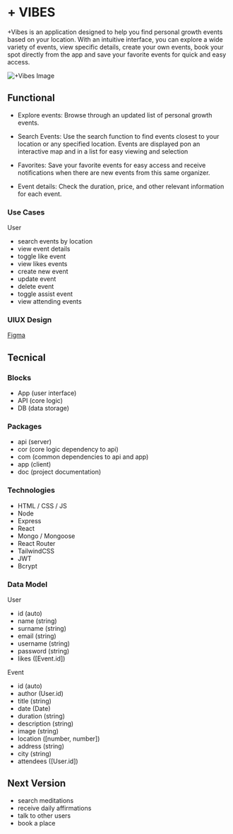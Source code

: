 # + VIBES

+Vibes is an application designed to help you find personal growth events based on your location. With an intuitive interface, you can explore a wide variety of events, view specific details, create your own events, book your spot directly from the app and  save your favorite events for quick and easy access.

![+Vibes Image](https://media.giphy.com/media/kI0mZhnqikAgg/giphy.gif?cid=ecf05e47rxe3uubfpsio4br6jcqh7gzt10llwhpglt3ppek3&ep=v1_gifs_search&rid=giphy.gif&ct=g)

## Functional

- Explore events: Browse through an updated list of personal growth events.

- Search Events: Use the search function to find events closest to your location or any specified location. Events are displayed pon an interactive map and in a list for easy viewing and selection

- Favorites: Save your favorite events for easy access and receive notifications when there are new events from this same organizer.

- Event details: Check the duration, price, and other relevant information for each event. 


### Use Cases

User
- search events by location
- view event details
- toggle like event
- view likes events 
- create new event
- update event
- delete event
- toggle assist event
- view attending events


### UIUX Design

[Figma](https://www.figma.com/design/Z1thFQy3HCx7CshtoLE4vG/Untitled?node-id=0-1&t=JkDvy4epMVC3RFj8-0)

## Tecnical

### Blocks

- App (user interface)
- API (core logic)
- DB (data storage)

### Packages

- api (server)
- cor (core logic dependency to api)
- com (common dependencies to api and app)
- app (client)
- doc (project documentation)

### Technologies

- HTML / CSS  / JS
- Node
- Express
- React
- Mongo / Mongoose
- React Router
- TailwindCSS
- JWT
- Bcrypt

### Data Model

User
- id (auto)
- name (string)
- surname (string)
- email (string)
- username (string)
- password (string)
- likes ([Event.id])

Event
- id (auto)
- author (User.id)
- title (string)
- date (Date)
- duration (string)
- description (string)
- image (string)
- location ([number, number])
- address (string)
- city (string)
- attendees ([User.id])

## Next Version

- search meditations
- receive daily affirmations
- talk to other users
- book a place

